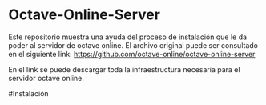 # Octave-Online-Server
Este repositorio muestra una ayuda del proceso de instalación que le da poder al servidor de octave online. El archivo original puede ser consultado en el siguiente link: https://github.com/octave-online/octave-online-server 

En el link se puede descargar toda la infraestructura necesaria para el servidor octave online.

#Instalación

